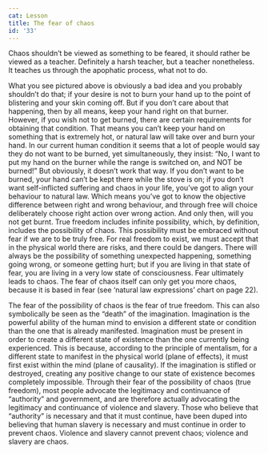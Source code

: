 ```yaml
---
cat: Lesson
title: The fear of chaos
id: '33'
---
```


Chaos shouldn’t be viewed as something to be feared, it should rather be viewed as a teacher.
Definitely a harsh teacher, but a teacher nonetheless. It teaches us through the apophatic
process, what not to do.

What you see pictured above is obviously a bad idea and you probably shouldn’t do that; if
your desire is not to burn your hand up to the point of blistering and your skin coming off.
But if you don’t care about that happening, then by all means, keep your hand right on that
burner. However, if you wish not to get burned, there are certain requirements for obtaining
that condition. That means you can’t keep your hand on something that is extremely hot, or
natural law will take over and burn your hand.
In our current human condition it seems that a lot of people would say they do not want to be
burned, yet simultaneously, they insist: “No, I want to put my hand on the burner while the
range is switched on, and NOT be burned!” But obviously, it doesn’t work that way.
If you don’t want to be burned, your hand can’t be kept there while the stove is on; if you
don’t want self-inflicted suffering and chaos in your life, you’ve got to align your behaviour
to natural law. Which means you’ve got to know the objective difference between right and
wrong behaviour, and through free will choice deliberately choose right action over wrong
action. And only then, will you not get burnt.
True freedom includes infinite possibility, which, by definition, includes the possibility of
chaos. This possibility must be embraced without fear if we are to be truly free.
For real freedom to exist, we must accept that in the physical world there are risks, and there
could be dangers. There will always be the possibility of something unexpected happening,
something going wrong, or someone getting hurt; but if you are living in that state of fear, you
are living in a very low state of consciousness.
Fear ultimately leads to chaos. The fear of chaos itself can only get you more chaos, because
it is based in fear (see ‘natural law expressions’ chart on page 22).

The fear of the possibility of chaos is the fear of true freedom. This can also symbolically be
seen as the “death” of the imagination.
Imagination is the powerful ability of the human mind to envision a different state or
condition than the one that is already manifested. Imagination must be present in order to
create a different state of existence than the one currently being experienced. This is because,
according to the principle of mentalism, for a different state to manifest in the physical world
(plane of effects), it must first exist within the mind (plane of causality).
If the imagination is stifled or destroyed, creating any positive change to our state of existence
becomes completely impossible.
Through their fear of the possibility of chaos (true freedom), most people advocate the
legitimacy and continuance of “authority” and government, and are therefore actually
advocating the legitimacy and continuance of violence and slavery.
Those who believe that “authority” is necessary and that it must continue, have been duped
into believing that human slavery is necessary and must continue in order to prevent chaos.
Violence and slavery cannot prevent chaos; violence and slavery are chaos.